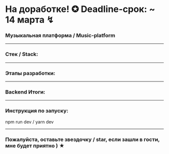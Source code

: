 

# На доработке! ✪ Deadline-срок: ~ 14 марта ↯

### Музыкальная платформа / Music-platform

---

### Стек / Stack: 


---

### Этапы разработки: 

---

### Backend Итоги: 

---

### Инструкция по запуску:

npm run dev / yarn dev

---

### Пожалуйста, оставьте звездочку / star, если зашли в гости, мне будет приятно ) ★
